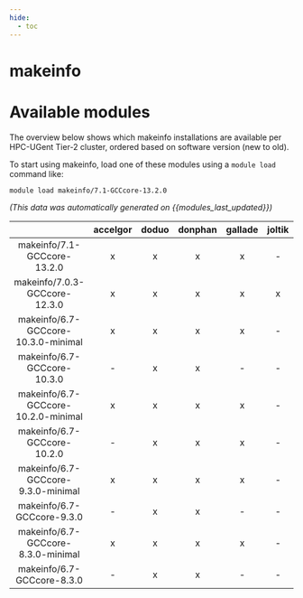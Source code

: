 ```yaml
---
hide:
  - toc
---
```


makeinfo
========

# Available modules


The overview below shows which makeinfo installations are available per HPC-UGent Tier-2 cluster, ordered based on software version (new to old).

To start using makeinfo, load one of these modules using a `module load` command like:

```shell
module load makeinfo/7.1-GCCcore-13.2.0
```

*(This data was automatically generated on {{modules_last_updated}})*  

| |accelgor|doduo|donphan|gallade|joltik|shinx|skitty|
| :---: | :---: | :---: | :---: | :---: | :---: | :---: | :---: |
|makeinfo/7.1-GCCcore-13.2.0|x|x|x|x|-|x|x|
|makeinfo/7.0.3-GCCcore-12.3.0|x|x|x|x|x|-|x|
|makeinfo/6.7-GCCcore-10.3.0-minimal|x|x|x|x|-|-|-|
|makeinfo/6.7-GCCcore-10.3.0|-|x|x|-|-|-|-|
|makeinfo/6.7-GCCcore-10.2.0-minimal|x|x|x|x|-|-|-|
|makeinfo/6.7-GCCcore-10.2.0|-|x|x|x|-|-|-|
|makeinfo/6.7-GCCcore-9.3.0-minimal|x|x|x|x|-|-|-|
|makeinfo/6.7-GCCcore-9.3.0|-|x|x|-|-|-|-|
|makeinfo/6.7-GCCcore-8.3.0-minimal|x|x|x|x|-|-|-|
|makeinfo/6.7-GCCcore-8.3.0|-|x|x|-|-|-|-|
